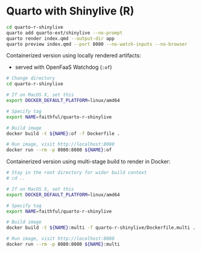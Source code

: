 # Quarto with Shinylive (R)

```bash
cd quarto-r-shinylive
quarto add quarto-ext/shinylive --no-prompt
quarto render index.qmd --output-dir app
quarto preview index.qmd --port 8080 --no-watch-inputs --no-browser
```

Containerized version using locally rendered artifacts:

- served with OpenFaaS Watchdog (`:of`)

```bash
# Change directory
cd quarto-r-shinylive

# If on MacOS X, set this
export DOCKER_DEFAULT_PLATFORM=linux/amd64

# Specify tag
export NAME=faithful/quarto-r-shinylive

# Build image
docker build -t ${NAME}:of -f Dockerfile .

# Run image, visit http://localhost:8080
docker run --rm -p 8080:8080 ${NAME}:of
```

Containerized version using multi-stage build to render in Docker:

```bash
# Stay in the root directory for wider build context
# cd ..

# If on MacOS X, set this
export DOCKER_DEFAULT_PLATFORM=linux/amd64

# Specify tag
export NAME=faithful/quarto-r-shinylive

# Build image
docker build -t ${NAME}:multi -f quarto-r-shinylive/Dockerfile.multi .

# Run image, visit http://localhost:8080
docker run --rm -p 8080:8080 ${NAME}:multi
```
